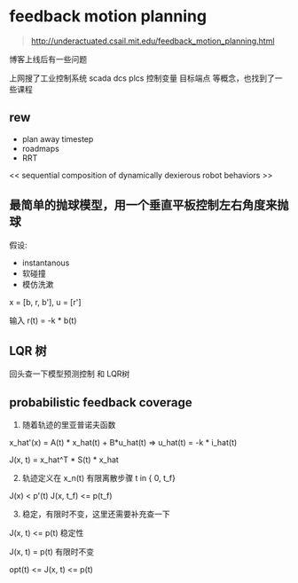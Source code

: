 # feedback motion planning

> http://underactuated.csail.mit.edu/feedback_motion_planning.html

博客上线后有一些问题

上网搜了工业控制系统 scada dcs plcs 控制变量 目标端点 等概念，也找到了一些课程

## rew 
 - plan away timestep 
 - roadmaps
 - RRT

 << sequential composition of dynamically dexierous robot behaviors >>

## 最简单的抛球模型，用一个垂直平板控制左右角度来抛球

假设:
- instantanous 
- 软碰撞
- 模仿洗漱

x = [b, r, b'], u = [r']

输入 r(t) = -k * b(t)

## LQR 树

回头查一下模型预测控制 和 LQR树

## probabilistic feedback coverage

1. 随着轨迹的里亚普诺夫函数

x_hat'(x) = A(t) * x_hat(t) + B*u_hat(t) => u_hat(t) = -k * i_hat(t)

J(x, t) = x_hat^T * S(t) * x_hat

2. 轨迹定义在 x_n(t) 有限离散步骤 t in { 0, t_f}

J(x) < p'(t)  J(x, t_f) <= p(t_f)

3. 稳定，有限时不变，这里还需要补充查一下

J(x, t) <= p(t) 稳定性

J(x, t) = p(t) 有限时不变

opt(t) <= J(x, t) <= p(t)

